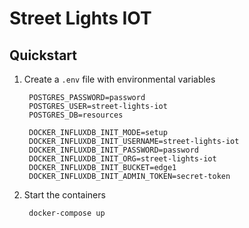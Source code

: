 # Street Lights IOT

## Quickstart

1. Create a `.env` file with environmental variables

        POSTGRES_PASSWORD=password   
        POSTGRES_USER=street-lights-iot   
        POSTGRES_DB=resources   

        DOCKER_INFLUXDB_INIT_MODE=setup   
        DOCKER_INFLUXDB_INIT_USERNAME=street-lights-iot  
        DOCKER_INFLUXDB_INIT_PASSWORD=password  
        DOCKER_INFLUXDB_INIT_ORG=street-lights-iot  
        DOCKER_INFLUXDB_INIT_BUCKET=edge1  
        DOCKER_INFLUXDB_INIT_ADMIN_TOKEN=secret-token  

2. Start the containers

        docker-compose up